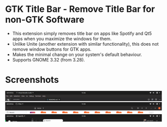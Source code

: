 # GTK Title Bar - Remove Title Bar for non-GTK Software
- This extension simply removes title bar on apps like Spotify and Qt5 apps when you maximize the windows for them.
- Unlike Unite (another extension with similar functionality), this does not remove window buttons for GTK apps.
- Makes the minimal change on your system's default behaviour.
- Supports GNOME 3.32 (from 3.28).

# Screenshots
[<img src="ss_1.png">](ss_1.png)
[<img src="ss_2.png">](ss_2.png)
[<img src="ss_3.png" >](ss_3.png)
